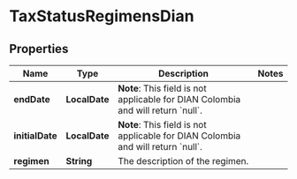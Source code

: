 

# TaxStatusRegimensDian


## Properties

| Name | Type | Description | Notes |
|------------ | ------------- | ------------- | -------------|
|**endDate** | **LocalDate** | **Note**: This field is not applicable for DIAN Colombia and will return &#x60;null&#x60;.  |  |
|**initialDate** | **LocalDate** | **Note**: This field is not applicable for DIAN Colombia and will return &#x60;null&#x60;.  |  |
|**regimen** | **String** | The description of the regimen. |  |



